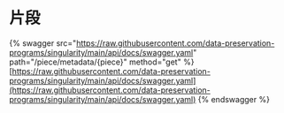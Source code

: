 # 片段

{% swagger src="https://raw.githubusercontent.com/data-preservation-programs/singularity/main/api/docs/swagger.yaml" path="/piece/metadata/{piece}" method="get" %}
[https://raw.githubusercontent.com/data-preservation-programs/singularity/main/api/docs/swagger.yaml](https://raw.githubusercontent.com/data-preservation-programs/singularity/main/api/docs/swagger.yaml)
{% endswagger %}